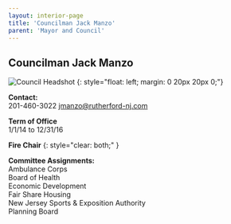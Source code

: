 ```yaml
---
layout: interior-page
title: 'Councilman Jack Manzo'
parent: 'Mayor and Council'
---
```


## Councilman Jack Manzo

![Council Headshot](../jack-manzo.png)
{: style="float: left; margin: 0 20px 20px 0;"}

**Contact:**  
201-460-3022
jmanzo@rutherford-nj.com

**Term of Office**  
1/1/14 to 12/31/16

**Fire Chair**
{: style="clear: both;" }

**Committee Assignments:**  
Ambulance Corps  
Board of Health  
Economic Development  
Fair Share Housing  
New Jersey Sports & Exposition Authority  
Planning Board
